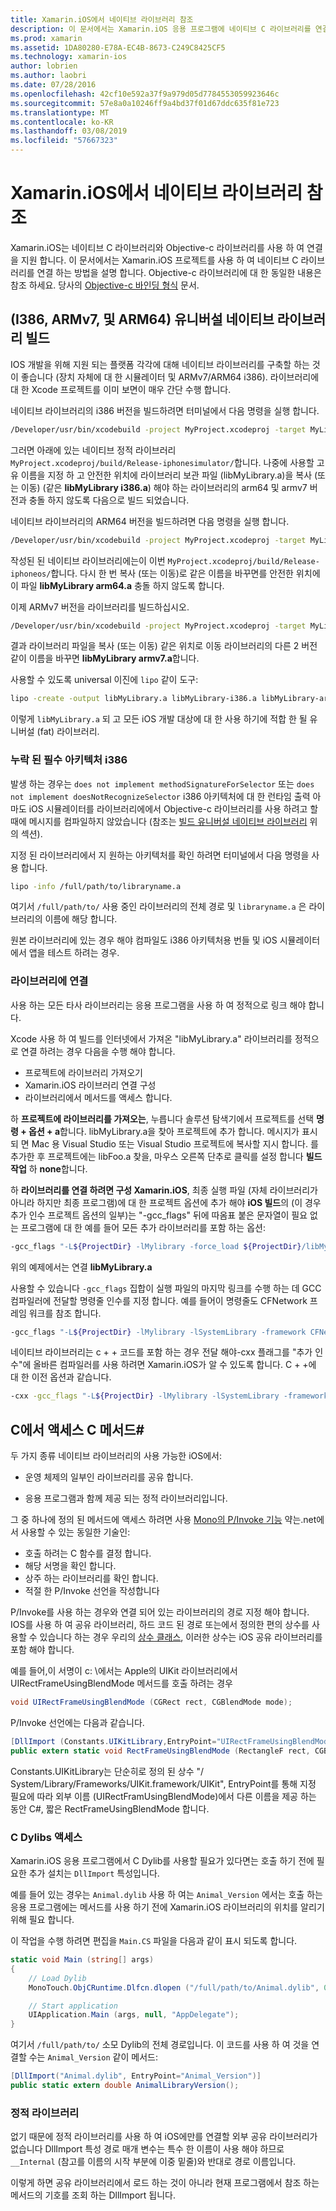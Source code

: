 ```yaml
---
title: Xamarin.iOS에서 네이티브 라이브러리 참조
description: 이 문서에서는 Xamarin.iOS 응용 프로그램에 네이티브 C 라이브러리를 연결 하는 방법을 설명 합니다. 빌드 유니버설 네이티브 라이브러리 및 C 메서드에서 액세스 하는 방법을 설명 C#입니다.
ms.prod: xamarin
ms.assetid: 1DA80280-E78A-EC4B-8673-C249C8425CF5
ms.technology: xamarin-ios
author: lobrien
ms.author: laobri
ms.date: 07/28/2016
ms.openlocfilehash: 42cf10e592a37f9a979d05d7784553059923646c
ms.sourcegitcommit: 57e8a0a10246ff9a4bd37f01d67ddc635f81e723
ms.translationtype: MT
ms.contentlocale: ko-KR
ms.lasthandoff: 03/08/2019
ms.locfileid: "57667323"
---
```

# <a name="referencing-native-libraries-in-xamarinios"></a>Xamarin.iOS에서 네이티브 라이브러리 참조

Xamarin.iOS는 네이티브 C 라이브러리와 Objective-c 라이브러리를 사용 하 여 연결을 지원 합니다. 이 문서에서는 Xamarin.iOS 프로젝트를 사용 하 여 네이티브 C 라이브러리를 연결 하는 방법을 설명 합니다. Objective-c 라이브러리에 대 한 동일한 내용은 참조 하세요. 당사의 [Objective-c 바인딩 형식](~/ios/platform/binding-objective-c/index.md) 문서.

<a name="building_native" />

## <a name="building-universal-native-libraries-i386-armv7-and-arm64"></a>(I386, ARMv7, 및 ARM64) 유니버설 네이티브 라이브러리 빌드

IOS 개발을 위해 지원 되는 플랫폼 각각에 대해 네이티브 라이브러리를 구축할 하는 것이 좋습니다 (장치 자체에 대 한 시뮬레이터 및 ARMv7/ARM64 i386). 라이브러리에 대 한 Xcode 프로젝트를 이미 보면이 매우 간단 수행 합니다.

네이티브 라이브러리의 i386 버전을 빌드하려면 터미널에서 다음 명령을 실행 합니다.

```bash
/Developer/usr/bin/xcodebuild -project MyProject.xcodeproj -target MyLibrary -sdk iphonesimulator -arch i386 -configuration Release clean build
```

그러면 아래에 있는 네이티브 정적 라이브러리 `MyProject.xcodeproj/build/Release-iphonesimulator/`합니다. 나중에 사용할 고유 이름을 지정 하 고 안전한 위치에 라이브러리 보관 파일 (libMyLibrary.a)을 복사 (또는 이동) (같은 **libMyLibrary i386.a**) 해야 하는 라이브러리의 arm64 및 armv7 버전과 충돌 하지 않도록 다음으로 빌드 되었습니다.

네이티브 라이브러리의 ARM64 버전을 빌드하려면 다음 명령을 실행 합니다.

```bash
/Developer/usr/bin/xcodebuild -project MyProject.xcodeproj -target MyLibrary -sdk iphoneos -arch arm64 -configuration Release clean build
```

작성된 된 네이티브 라이브러리에는이 이번 `MyProject.xcodeproj/build/Release-iphoneos/`합니다. 다시 한 번 복사 (또는 이동)로 같은 이름을 바꾸면를 안전한 위치에이 파일 **libMyLibrary arm64.a** 충돌 하지 않도록 합니다.

이제 ARMv7 버전을 라이브러리를 빌드하십시오.

```bash
/Developer/usr/bin/xcodebuild -project MyProject.xcodeproj -target MyLibrary -sdk iphoneos -arch armv7 -configuration Release clean build
```

결과 라이브러리 파일을 복사 (또는 이동) 같은 위치로 이동 라이브러리의 다른 2 버전 같이 이름을 바꾸면 **libMyLibrary armv7.a**합니다.

사용할 수 있도록 universal 이진에 `lipo` 같이 도구:

```bash
lipo -create -output libMyLibrary.a libMyLibrary-i386.a libMyLibrary-arm64.a libMyLibrary-armv7.a
```

이렇게 `libMyLibrary.a` 되 고 모든 iOS 개발 대상에 대 한 사용 하기에 적합 한 될 유니버설 (fat) 라이브러리.


### <a name="missing-required-architecture-i386"></a>누락 된 필수 아키텍처 i386

발생 하는 경우는 `does not implement methodSignatureForSelector` 또는 `does not implement doesNotRecognizeSelector` i386 아키텍처에 대 한 런타임 출력 아마도 iOS 시뮬레이터를 라이브러리에에서 Objective-c 라이브러리를 사용 하려고 할 때에 메시지를 컴파일하지 않았습니다 (참조는 [빌드 유니버설 네이티브 라이브러리](#building_native) 위의 섹션).

지정 된 라이브러리에서 지 원하는 아키텍처를 확인 하려면 터미널에서 다음 명령을 사용 합니다.

```bash
lipo -info /full/path/to/libraryname.a
```

여기서 `/full/path/to/` 사용 중인 라이브러리의 전체 경로 및 `libraryname.a` 은 라이브러리의 이름에 해당 합니다.

원본 라이브러리에 있는 경우 해야 컴파일도 i386 아키텍처용 번들 및 iOS 시뮬레이터에서 앱을 테스트 하려는 경우.

### <a name="linking-your-library"></a>라이브러리에 연결

사용 하는 모든 타사 라이브러리는 응용 프로그램을 사용 하 여 정적으로 링크 해야 합니다. 

Xcode 사용 하 여 빌드를 인터넷에서 가져온 "libMyLibrary.a" 라이브러리를 정적으로 연결 하려는 경우 다음을 수행 해야 합니다.

-  프로젝트에 라이브러리 가져오기
-  Xamarin.iOS 라이브러리 연결 구성
-  라이브러리에서 메서드를 액세스 합니다.


하 **프로젝트에 라이브러리를 가져오는**, 누릅니다 솔루션 탐색기에서 프로젝트를 선택 **명령 + 옵션 + a**합니다. libMyLibrary.a을 찾아 프로젝트에 추가 합니다. 메시지가 표시 되 면 Mac 용 Visual Studio 또는 Visual Studio 프로젝트에 복사할 지시 합니다. 를 추가한 후 프로젝트에는 libFoo.a 찾을, 마우스 오른쪽 단추로 클릭를 설정 합니다 **빌드 작업** 하 **none**합니다.

하 **라이브러리를 연결 하려면 구성 Xamarin.iOS**, 최종 실행 파일 (자체 라이브러리가 아니라 하지만 최종 프로그램)에 대 한 프로젝트 옵션에 추가 해야 **iOS 빌드**의 (이 경우 추가 인수 프로젝트 옵션의 일부)는 "-gcc_flags" 뒤에 따옴표 붙은 문자열이 필요 없는 프로그램에 대 한 예를 들어 모든 추가 라이브러리를 포함 하는 옵션:

```bash
-gcc_flags "-L${ProjectDir} -lMylibrary -force_load ${ProjectDir}/libMyLibrary.a"
```

위의 예제에서는 연결 **libMyLibrary.a**

사용할 수 있습니다 `-gcc_flags` 집합이 실행 파일의 마지막 링크를 수행 하는 데 GCC 컴파일러에 전달할 명령줄 인수를 지정 합니다. 예를 들어이 명령줄도 CFNetwork 프레임 워크를 참조 합니다.

```bash
-gcc_flags "-L${ProjectDir} -lMylibrary -lSystemLibrary -framework CFNetwork -force_load ${ProjectDir}/libMyLibrary.a"
```

네이티브 라이브러리는 c + + 코드를 포함 하는 경우 전달 해야-cxx 플래그를 "추가 인수"에 올바른 컴파일러를 사용 하려면 Xamarin.iOS가 알 수 있도록 합니다. C + +에 대 한 이전 옵션과 같습니다.

```bash
-cxx -gcc_flags "-L${ProjectDir} -lMylibrary -lSystemLibrary -framework CFNetwork -force_load ${ProjectDir}/libMyLibrary.a"
```

<a name="Accessing_C_Methods_from_C#" />

## <a name="accessing-c-methods-from-c35"></a>C에서 액세스 C 메서드&#35;

두 가지 종류 네이티브 라이브러리의 사용 가능한 iOS에서:

-  운영 체제의 일부인 라이브러리를 공유 합니다.

-  응용 프로그램과 함께 제공 되는 정적 라이브러리입니다.


그 중 하나에 정의 된 메서드에 액세스 하려면 사용 [Mono의 P/Invoke 기능](https://www.mono-project.com/docs/advanced/pinvoke/) 약는.net에서 사용할 수 있는 동일한 기술인:

-  호출 하려는 C 함수를 결정 합니다.
-  해당 서명을 확인 합니다.
-  상주 하는 라이브러리를 확인 합니다.
-  적절 한 P/Invoke 선언을 작성합니다


P/Invoke를 사용 하는 경우와 연결 되어 있는 라이브러리의 경로 지정 해야 합니다. IOS를 사용 하 여 공유 라이브러리, 하드 코드 된 경로 또는에서 정의한 편의 상수를 사용할 수 있습니다 하는 경우 우리의 [상수 클래스](https://developer.xamarin.com/api/type/Constants/), 이러한 상수는 iOS 공유 라이브러리를 포함 해야 합니다.

예를 들어,이 서명이 c: \에서는 Apple의 UIKit 라이브러리에서 UIRectFrameUsingBlendMode 메서드를 호출 하려는 경우

```csharp
void UIRectFrameUsingBlendMode (CGRect rect, CGBlendMode mode);
```

P/Invoke 선언에는 다음과 같습니다.

```csharp
[DllImport (Constants.UIKitLibrary,EntryPoint="UIRectFrameUsingBlendMode")]
public extern static void RectFrameUsingBlendMode (RectangleF rect, CGBlendMode blendMode);
```

Constants.UIKitLibrary는 단순히로 정의 된 상수 "/ System/Library/Frameworks/UIKit.framework/UIKit", EntryPoint를 통해 지정 필요에 따라 외부 이름 (UIRectFramUsingBlendMode)에서 다른 이름을 제공 하는 동안 C#, 짧은 RectFrameUsingBlendMode 합니다.

<a name="Accessing_C_Dylibs" />

### <a name="accessing-c-dylibs"></a>C Dylibs 액세스

Xamarin.iOS 응용 프로그램에서 C Dylib를 사용할 필요가 있다면는 호출 하기 전에 필요한 추가 설치는 `DllImport` 특성입니다.

예를 들어 있는 경우는 `Animal.dylib` 사용 하 여는 `Animal_Version` 에서는 호출 하는 응용 프로그램에는 메서드를 사용 하기 전에 Xamarin.iOS 라이브러리의 위치를 알리기 위해 필요 합니다.

이 작업을 수행 하려면 편집을 `Main.CS` 파일을 다음과 같이 표시 되도록 합니다.

```csharp
static void Main (string[] args)
{
    // Load Dylib
    MonoTouch.ObjCRuntime.Dlfcn.dlopen ("/full/path/to/Animal.dylib", 0);

    // Start application
    UIApplication.Main (args, null, "AppDelegate");
}
```

여기서 `/full/path/to/` 소모 Dylib의 전체 경로입니다. 이 코드를 사용 하 여 것을 연결할 수는 `Animal_Version` 같이 메서드:

```csharp
[DllImport("Animal.dylib", EntryPoint="Animal_Version")]
public static extern double AnimalLibraryVersion();
```

<a name="Static_Libraries" />

### <a name="static-libraries"></a>정적 라이브러리

없기 때문에 정적 라이브러리를 사용 하 여 iOS에만를 연결할 외부 공유 라이브러리가 없습니다 DllImport 특성 경로 매개 변수는 특수 한 이름이 사용 해야 하므로 `__Internal` (참고를 이름의 시작 부분에 이중 밑줄)와 반대로 경로 이름입니다.

이렇게 하면 공유 라이브러리에서 로드 하는 것이 아니라 현재 프로그램에서 참조 하는 메서드의 기호를 조회 하는 DllImport 됩니다.

